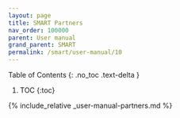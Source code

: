 ```yaml
---
layout: page
title: SMART Partners
nav_order: 100000
parent: User manual
grand_parent: SMART
permalink: /smart/user-manual/10
---
```

Table of Contents
{: .no_toc .text-delta }

1. TOC
{:toc}

{% include_relative _user-manual-partners.md %}
